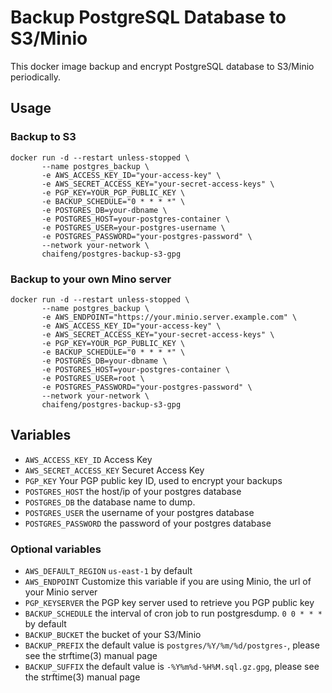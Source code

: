 # Backup PostgreSQL Database to S3/Minio

This docker image backup and encrypt PostgreSQL database to S3/Minio periodically.

## Usage

### Backup to S3

    docker run -d --restart unless-stopped \
           --name postgres_backup \
           -e AWS_ACCESS_KEY_ID="your-access-key" \
           -e AWS_SECRET_ACCESS_KEY="your-secret-access-keys" \
           -e PGP_KEY=YOUR_PGP_PUBLIC_KEY \
           -e BACKUP_SCHEDULE="0 * * * *" \
           -e POSTGRES_DB=your-dbname \
           -e POSTGRES_HOST=your-postgres-container \
           -e POSTGRES_USER=your-postgres-username \
           -e POSTGRES_PASSWORD="your-postgres-password" \
           --network your-network \
           chaifeng/postgres-backup-s3-gpg

### Backup to your own Mino server

    docker run -d --restart unless-stopped \
           --name postgres_backup \
           -e AWS_ENDPOINT="https://your.minio.server.example.com" \
           -e AWS_ACCESS_KEY_ID="your-access-key" \
           -e AWS_SECRET_ACCESS_KEY="your-secret-access-keys" \
           -e PGP_KEY=YOUR_PGP_PUBLIC_KEY \
           -e BACKUP_SCHEDULE="0 * * * *" \
           -e POSTGRES_DB=your-dbname \
           -e POSTGRES_HOST=your-postgres-container \
           -e POSTGRES_USER=root \
           -e POSTGRES_PASSWORD="your-postgres-password" \
           --network your-network \
           chaifeng/postgres-backup-s3-gpg

## Variables

- `AWS_ACCESS_KEY_ID`
  Access Key
- `AWS_SECRET_ACCESS_KEY`
  Securet Access Key
- `PGP_KEY`
  Your PGP public key ID, used to encrypt your backups
- `POSTGRES_HOST`
  the host/ip of your postgres database
- `POSTGRES_DB`
  the database name to dump.
- `POSTGRES_USER`
  the username of your postgres database
- `POSTGRES_PASSWORD`
  the password of your postgres database

### Optional variables
- `AWS_DEFAULT_REGION`
  `us-east-1` by default
- `AWS_ENDPOINT`
  Customize this variable if you are using Minio, the url of your Minio server
- `PGP_KEYSERVER`
  the PGP key server used to retrieve you PGP public key
- `BACKUP_SCHEDULE`
  the interval of cron job to run postgresdump. `0 0 * * *` by default
- `BACKUP_BUCKET`
  the bucket of your S3/Minio
- `BACKUP_PREFIX`
  the default value is `postgres/%Y/%m/%d/postgres-`, please see the strftime(3) manual page
- `BACKUP_SUFFIX`
  the default value is `-%Y%m%d-%H%M.sql.gz.gpg`, please see the strftime(3) manual page
